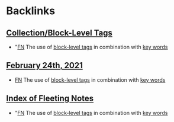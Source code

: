 
# Backlinks
## [Collection/Block-Level Tags](<Collection/Block-Level Tags.md>)
- "[FN](<FN.md>) The use of [block-level tags](<block-level tags.md>) in combination with [key words](<key words.md>)

## [February 24th, 2021](<February 24th, 2021.md>)
- [FN](<FN.md>) The use of [block-level tags](<block-level tags.md>) in combination with [key words](<key words.md>)

## [Index of Fleeting Notes](<Index of Fleeting Notes.md>)
- "[FN](<FN.md>) The use of [block-level tags](<block-level tags.md>) in combination with [key words](<key words.md>)

